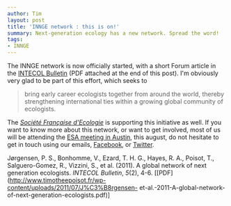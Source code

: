 ```yaml
---
author: Tim
layout: post
title: 'INNGE network : this is on!'
summary: Next-generation ecology has a new network. Spread the word!
tags:
- INNGE
---
```


The INNGE network is now officially started, with a short Forum article in the
[INTECOL Bulletin](http://www.intecol.net/) (PDF attached at the end of this
post). I'm obviously very glad to be part of this effort, which seeks to

> bring early career ecologists together from around the world, thereby
strengthening international ties within a growing global community of
ecologists.

The [_Société Française d'Ecologie_](http://www.sfecologie.org/) is supporting
this initiative as well. If you want to know more about this network, or want
to get involved, most of us will be attending the [ESA meeting in
Austin](http://www.esa.org/austin/), this august, do not hesitate to get in
touch using our emails,
[Facebook](http://www.facebook.com/groups/254873494526193), or
[Twitter](https://twitter.com/#!/inngecologist).

Jørgensen, P. S., Bonhomme, V., Ezard, T. H. G., Hayes, R. A., Poisot, T.,
Salguero-Gomez, R., Vizzini, S., et al. (2011). A global network of next
generation ecologists. _INTECOL Bulletin_, _5_(2), 4-6.
[[PDF](http://www.timotheepoisot.fr/wp-content/uploads/2011/07/J%C3%B8rgensen-
et-al.-2011-A-global-network-of-next-generation-ecologists.pdf)]

